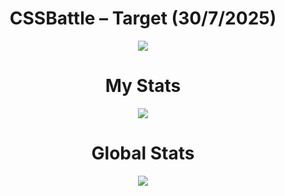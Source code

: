 <h1 align="center">CSSBattle – Target (30/7/2025)</h1>

<p align="center">
  <img src="https://github.com/user-attachments/assets/7265d495-6a92-4e67-936f-e585ca77d931">
</p>

<h1 align="center">My Stats</h1>

<p align="center">
  <img src="https://github.com/user-attachments/assets/6a58ee4e-b85e-4103-acdf-d7d622e900ad">
</p>

<h1 align="center">Global Stats</h1>

<p align="center">
  <img src="https://github.com/user-attachments/assets/3a197234-323a-4317-bec1-b6c8a9b16ae7">
</p>
